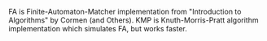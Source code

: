 FA is Finite-Automaton-Matcher implementation from "Introduction to Algorithms" by Cormen (and Others). 
KMP is Knuth-Morris-Pratt algorithm implementation which simulates FA, but works faster.
